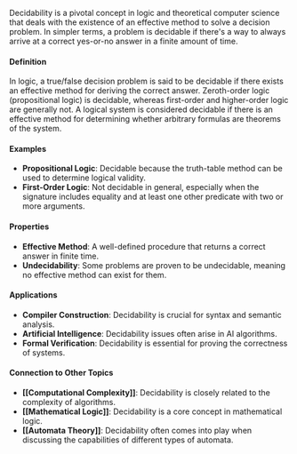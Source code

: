 Decidability is a pivotal concept in logic and theoretical computer science that deals with the existence of an effective method to solve a decision problem. In simpler terms, a problem is decidable if there's a way to always arrive at a correct yes-or-no answer in a finite amount of time.

#### Definition

In logic, a true/false decision problem is said to be decidable if there exists an effective method for deriving the correct answer. Zeroth-order logic (propositional logic) is decidable, whereas first-order and higher-order logic are generally not. A logical system is considered decidable if there is an effective method for determining whether arbitrary formulas are theorems of the system.

#### Examples

- **Propositional Logic**: Decidable because the truth-table method can be used to determine logical validity.
- **First-Order Logic**: Not decidable in general, especially when the signature includes equality and at least one other predicate with two or more arguments.

#### Properties

- **Effective Method**: A well-defined procedure that returns a correct answer in finite time.
- **Undecidability**: Some problems are proven to be undecidable, meaning no effective method can exist for them.

#### Applications

- **Compiler Construction**: Decidability is crucial for syntax and semantic analysis.
- **Artificial Intelligence**: Decidability issues often arise in AI algorithms.
- **Formal Verification**: Decidability is essential for proving the correctness of systems.

#### Connection to Other Topics

- **[[Computational Complexity]]**: Decidability is closely related to the complexity of algorithms.
- **[[Mathematical Logic]]**: Decidability is a core concept in mathematical logic.
- **[[Automata Theory]]**: Decidability often comes into play when discussing the capabilities of different types of automata.